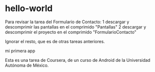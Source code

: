 # hello-world
Para revisar la tarea del Formulario de Contacto:
1 descargar y descomprimir las pantallas en el comprimido "Pantallas"
2 descargar y descomprimir el proyecto en el comprimido "FormularioContacto"

Ignorar el resto, que es de otras tareas anteriores.

mi primera app

Esta es una tarea de Coursera, de un curso de Android de la Universidad Autónoma de México.

